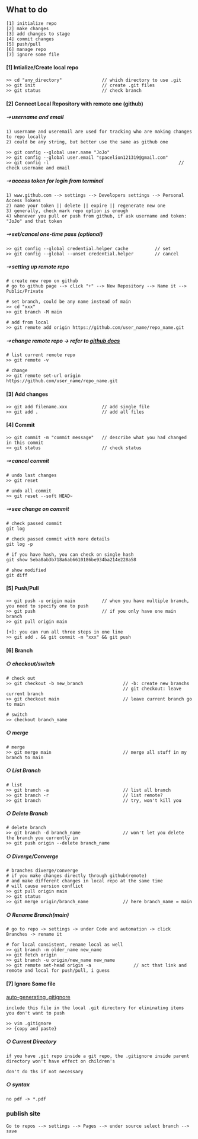 
## What to do
```
[1] initialize repo 
[2] make changes 
[3] add changes to stage 
[4] commit changes 
[5] push/pull
[6] manage repo
[7] ignore some file
```

#### [1] Intialize/Create local repo
```
>> cd "any_directory"               // which directory to use .git
>> git init                         // create .git files 
>> git status                       // check branch
```
#### [2] Connect Local Repository with remote one (github)
##### &#x21e2; username and email 
```
1) username and useremail are used for tracking who are making changes to repo locally
2) could be any string, but better use the same as github one

>> git config --global user.name "JoJo"
>> git config --global user.email "spacelion121319@gmail.com"
>> git config -l                                                 // check username and email
```
##### &#x21e2; access token for login from terminal 
```
1) www.github.com --> settings --> Developers settings --> Personal Access Tokens
2) name your token || delete || expire || regenerate new one
3) generally, check mark repo option is enough
4) whenever you pull or push from github, if ask username and token: "JoJo" and that token
```

##### &#x21e2; set/cancel one-time pass (optional)
```
>> git config --global credential.helper cache          // set 
>> git config --global --unset credential.helper        // cancel
```
##### &#x21e2; setting up remote repo 
```
# create new repo on github 
# go to github page --> click "+" --> New Repository --> Name it --> Public/Private 

# set branch, could be any name instead of main
>> cd "xxx"
>> git branch -M main

# add from local
>> git remote add origin https://github.com/user_name/repo_name.git
```

##### &#x21e2; change remote repo -> refer to [*github docs*](https://docs.github.com/en/get-started/getting-started-with-git/managing-remote-repositories)
```
# list current remote repo 
>> git remote -v 

# change 
>> git remote set-url origin https://github.com/user_name/repo_name.git
```

#### [3] Add changes 
```
>> git add filename.xxx             // add single file 
>> git add .                        // add all files 
```

#### [4] Commit 
```
>> git commit -m "commit message"   // describe what you had changed in this commit
>> git status                       // check status
```
##### &#x21e2; cancel commit 
```
# undo last changes 
>> git reset

# undo all commit
>> git reset --soft HEAD~
```
##### &#x21e2; see change on commit
```
# check passed commit 
git log 

# check passed commit with more details 
git log -p 

# if you have hash, you can check on single hash
git show 5eba8ab3b718a6ab6610186be934ba214e228a58

# show modified
git diff
```

#### [5] Push/Pull
```
>> git push -u origin main          // when you have multiple branch, you need to specify one to push 
>> git push                         // if you only have one main branch
>> git pull origin main

[+]: you can run all three steps in one line
>> git add . && git commit -m "xxx" && git push
```
#### [6] Branch
##### &#x25cb; checkout/switch
```
# check out
>> git checkout -b new_branch               // -b: create new branchs 
                                            // git checkout: leave current branch 
>> git checkout main                        // leave current branch go to main

# switch
>> checkout branch_name 
```
##### &#x25cb; merge
```
# merge 
>> git merge main                           // merge all stuff in my branch to main

```
##### &#x25cb; List Branch
```
# list
>> git branch -a                            // list all branch 
>> git branch -r                            // list remote? 
>> git branch                               // try, won't kill you
```
##### &#x25cb; Delete Branch
```
# delete branch 
>> git branch -d branch_name                // won't let you delete the branch you currently in
>> git push origin --delete branch_name 

```
##### &#x25cb; Diverge/Converge
```
# branches diverge/converge
# if you make changes directly through github(remote)
# and make different changes in local repo at the same time 
# will cause version conflict 
>> git pull origin main 
>> git status 
>> git merge origin/branch_name             // here branch_name = main
```
##### &#x25cb; Rename Branch(main)
```
# go to repo -> settings -> under Code and automation -> click Branches -> rename it

# for local consistent, rename local as well 
>> git branch -m older_name new_name 
>> git fetch origin 
>> git branch -u origin/new_name new_name 
>> git remote set-head origin -a                // act that link and remote and local for push/pull, i guess
```

#### [7] Ignore Some file
[auto-generating .gitignore](https://www.toptal.com/developers/gitignore)
```
include this file in the local .git directory for eliminating items you don't want to push 

>> vim .gitignore 
>> {copy and paste}
```

##### &#x25cb; Current Directory 
```
if you have .git repo inside a git repo, the .gitignore inside parent directory won't have effect on children's

don't do ths if not necessary
```

##### &#x25cb; syntax 
```
no pdf -> *.pdf
```

### publish site
```
Go to repos --> settings --> Pages --> under source select branch --> save 
```
